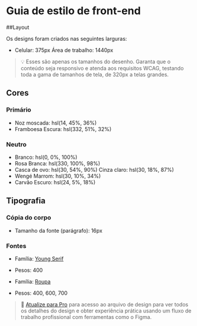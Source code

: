 # Guia de estilo de front-end

##Layout

Os designs foram criados nas seguintes larguras:

- Celular: 375px
Área de trabalho: 1440px

> 💡 Esses são apenas os tamanhos do desenho. Garanta que o conteúdo seja responsivo e atenda aos requisitos WCAG, testando toda a gama de tamanhos de tela, de 320px a telas grandes.

## Cores

### Primário

- Noz moscada: hsl(14, 45%, 36%)
- Framboesa Escura: hsl(332, 51%, 32%)

### Neutro

- Branco: hsl(0, 0%, 100%)
- Rosa Branca: hsl(330, 100%, 98%)
- Casca de ovo: hsl(30, 54%, 90%)
Cinza claro: hsl(30, 18%, 87%)
- Wengé Marrom: hsl(30, 10%, 34%)
- Carvão Escuro: hsl(24, 5%, 18%)

## Tipografia

### Cópia do corpo

- Tamanho da fonte (parágrafo): 16px

### Fontes

- Família: [Young Serif](https://fonts.google.com/specimen/Young+Serif)
- Pesos: 400

- Família: [Roupa](https://fonts.google.com/specimen/Outfit)
- Pesos: 400, 600, 700

> 💎 [Atualize para Pro](https://www.frontendmentor.io/pro?ref=style-guide) para acesso ao arquivo de design para ver todos os detalhes do design e obter experiência prática usando um fluxo de trabalho profissional com ferramentas como o Figma.